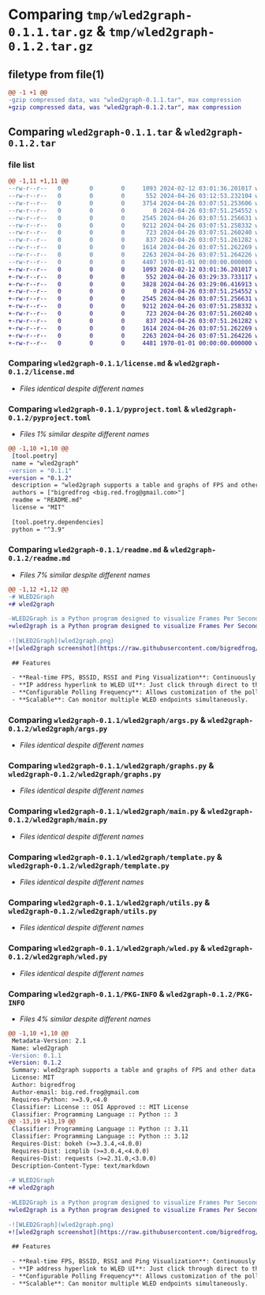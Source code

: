 # Comparing `tmp/wled2graph-0.1.1.tar.gz` & `tmp/wled2graph-0.1.2.tar.gz`

## filetype from file(1)

```diff
@@ -1 +1 @@
-gzip compressed data, was "wled2graph-0.1.1.tar", max compression
+gzip compressed data, was "wled2graph-0.1.2.tar", max compression
```

## Comparing `wled2graph-0.1.1.tar` & `wled2graph-0.1.2.tar`

### file list

```diff
@@ -1,11 +1,11 @@
--rw-r--r--   0        0        0     1093 2024-02-12 03:01:36.201017 wled2graph-0.1.1/license.md
--rw-r--r--   0        0        0      552 2024-04-26 03:12:53.232104 wled2graph-0.1.1/pyproject.toml
--rw-r--r--   0        0        0     3754 2024-04-26 03:07:51.253606 wled2graph-0.1.1/readme.md
--rw-r--r--   0        0        0        0 2024-04-26 03:07:51.254552 wled2graph-0.1.1/wled2graph/__init__.py
--rw-r--r--   0        0        0     2545 2024-04-26 03:07:51.256631 wled2graph-0.1.1/wled2graph/args.py
--rw-r--r--   0        0        0     9212 2024-04-26 03:07:51.258332 wled2graph-0.1.1/wled2graph/graphs.py
--rw-r--r--   0        0        0      723 2024-04-26 03:07:51.260240 wled2graph-0.1.1/wled2graph/main.py
--rw-r--r--   0        0        0      837 2024-04-26 03:07:51.261282 wled2graph-0.1.1/wled2graph/template.py
--rw-r--r--   0        0        0     1614 2024-04-26 03:07:51.262269 wled2graph-0.1.1/wled2graph/utils.py
--rw-r--r--   0        0        0     2263 2024-04-26 03:07:51.264226 wled2graph-0.1.1/wled2graph/wled.py
--rw-r--r--   0        0        0     4407 1970-01-01 00:00:00.000000 wled2graph-0.1.1/PKG-INFO
+-rw-r--r--   0        0        0     1093 2024-02-12 03:01:36.201017 wled2graph-0.1.2/license.md
+-rw-r--r--   0        0        0      552 2024-04-26 03:29:33.733117 wled2graph-0.1.2/pyproject.toml
+-rw-r--r--   0        0        0     3828 2024-04-26 03:29:06.416913 wled2graph-0.1.2/readme.md
+-rw-r--r--   0        0        0        0 2024-04-26 03:07:51.254552 wled2graph-0.1.2/wled2graph/__init__.py
+-rw-r--r--   0        0        0     2545 2024-04-26 03:07:51.256631 wled2graph-0.1.2/wled2graph/args.py
+-rw-r--r--   0        0        0     9212 2024-04-26 03:07:51.258332 wled2graph-0.1.2/wled2graph/graphs.py
+-rw-r--r--   0        0        0      723 2024-04-26 03:07:51.260240 wled2graph-0.1.2/wled2graph/main.py
+-rw-r--r--   0        0        0      837 2024-04-26 03:07:51.261282 wled2graph-0.1.2/wled2graph/template.py
+-rw-r--r--   0        0        0     1614 2024-04-26 03:07:51.262269 wled2graph-0.1.2/wled2graph/utils.py
+-rw-r--r--   0        0        0     2263 2024-04-26 03:07:51.264226 wled2graph-0.1.2/wled2graph/wled.py
+-rw-r--r--   0        0        0     4481 1970-01-01 00:00:00.000000 wled2graph-0.1.2/PKG-INFO
```

### Comparing `wled2graph-0.1.1/license.md` & `wled2graph-0.1.2/license.md`

 * *Files identical despite different names*

### Comparing `wled2graph-0.1.1/pyproject.toml` & `wled2graph-0.1.2/pyproject.toml`

 * *Files 1% similar despite different names*

```diff
@@ -1,10 +1,10 @@
 [tool.poetry]
 name = "wled2graph"
-version = "0.1.1"
+version = "0.1.2"
 description = "wled2graph supports a table and graphs of FPS and other data from multiple WLED endpoints in real-time via a browser interface"
 authors = ["bigredfrog <big.red.frog@gmail.com>"]
 readme = "README.md"
 license = "MIT"
 
 [tool.poetry.dependencies]
 python = "^3.9"
```

### Comparing `wled2graph-0.1.1/readme.md` & `wled2graph-0.1.2/readme.md`

 * *Files 7% similar despite different names*

```diff
@@ -1,12 +1,12 @@
-# WLED2Graph
+# wled2graph
 
-WLED2Graph is a Python program designed to visualize Frames Per Second (FPS) data and other from WLED endpoints on a network in real-time using a Bokeh graph server. It sets up a polling loop, defaulting to every 5 seconds, to fetch the current JSON state from each specified WLED endpoint
+wled2graph is a Python program designed to visualize Frames Per Second (FPS) data and other from WLED endpoints on a network in real-time using a Bokeh graph server. It sets up a polling loop, defaulting to every 5 seconds, to fetch the current JSON state from each specified WLED endpoint
 
-![WLED2Graph](wled2graph.png)
+![wled2graph screenshot](https://raw.githubusercontent.com/bigredfrog/wled2graph/master/wled2graph.png)
 
 ## Features
 
 - **Real-time FPS, BSSID, RSSI and Ping Visualization**: Continuously polls WLED endpoints and updates the graph with current FPS values.
 - **IP address hyperlink to WLED UI**: Just click through direct to the WLED UI for the selected WLED endpoint.
 - **Configurable Polling Frequency**: Allows customization of the polling interval to suit network and performance needs.
 - **Scalable**: Can monitor multiple WLED endpoints simultaneously.
```

### Comparing `wled2graph-0.1.1/wled2graph/args.py` & `wled2graph-0.1.2/wled2graph/args.py`

 * *Files identical despite different names*

### Comparing `wled2graph-0.1.1/wled2graph/graphs.py` & `wled2graph-0.1.2/wled2graph/graphs.py`

 * *Files identical despite different names*

### Comparing `wled2graph-0.1.1/wled2graph/main.py` & `wled2graph-0.1.2/wled2graph/main.py`

 * *Files identical despite different names*

### Comparing `wled2graph-0.1.1/wled2graph/template.py` & `wled2graph-0.1.2/wled2graph/template.py`

 * *Files identical despite different names*

### Comparing `wled2graph-0.1.1/wled2graph/utils.py` & `wled2graph-0.1.2/wled2graph/utils.py`

 * *Files identical despite different names*

### Comparing `wled2graph-0.1.1/wled2graph/wled.py` & `wled2graph-0.1.2/wled2graph/wled.py`

 * *Files identical despite different names*

### Comparing `wled2graph-0.1.1/PKG-INFO` & `wled2graph-0.1.2/PKG-INFO`

 * *Files 4% similar despite different names*

```diff
@@ -1,10 +1,10 @@
 Metadata-Version: 2.1
 Name: wled2graph
-Version: 0.1.1
+Version: 0.1.2
 Summary: wled2graph supports a table and graphs of FPS and other data from multiple WLED endpoints in real-time via a browser interface
 License: MIT
 Author: bigredfrog
 Author-email: big.red.frog@gmail.com
 Requires-Python: >=3.9,<4.0
 Classifier: License :: OSI Approved :: MIT License
 Classifier: Programming Language :: Python :: 3
@@ -13,19 +13,19 @@
 Classifier: Programming Language :: Python :: 3.11
 Classifier: Programming Language :: Python :: 3.12
 Requires-Dist: bokeh (>=3.3.4,<4.0.0)
 Requires-Dist: icmplib (>=3.0.4,<4.0.0)
 Requires-Dist: requests (>=2.31.0,<3.0.0)
 Description-Content-Type: text/markdown
 
-# WLED2Graph
+# wled2graph
 
-WLED2Graph is a Python program designed to visualize Frames Per Second (FPS) data and other from WLED endpoints on a network in real-time using a Bokeh graph server. It sets up a polling loop, defaulting to every 5 seconds, to fetch the current JSON state from each specified WLED endpoint
+wled2graph is a Python program designed to visualize Frames Per Second (FPS) data and other from WLED endpoints on a network in real-time using a Bokeh graph server. It sets up a polling loop, defaulting to every 5 seconds, to fetch the current JSON state from each specified WLED endpoint
 
-![WLED2Graph](wled2graph.png)
+![wled2graph screenshot](https://raw.githubusercontent.com/bigredfrog/wled2graph/master/wled2graph.png)
 
 ## Features
 
 - **Real-time FPS, BSSID, RSSI and Ping Visualization**: Continuously polls WLED endpoints and updates the graph with current FPS values.
 - **IP address hyperlink to WLED UI**: Just click through direct to the WLED UI for the selected WLED endpoint.
 - **Configurable Polling Frequency**: Allows customization of the polling interval to suit network and performance needs.
 - **Scalable**: Can monitor multiple WLED endpoints simultaneously.
```

